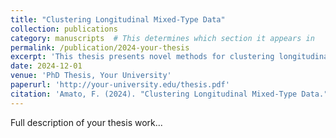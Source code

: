 ```yaml
---
title: "Clustering Longitudinal Mixed-Type Data"
collection: publications
category: manuscripts  # This determines which section it appears in
permalink: /publication/2024-your-thesis
excerpt: 'This thesis presents novel methods for clustering longitudinal mixed-type data.'
date: 2024-12-01
venue: 'PhD Thesis, Your University'
paperurl: 'http://your-university.edu/thesis.pdf'
citation: 'Amato, F. (2024). "Clustering Longitudinal Mixed-Type Data." PhD Thesis, Your University.'
---
```


Full description of your thesis work...

